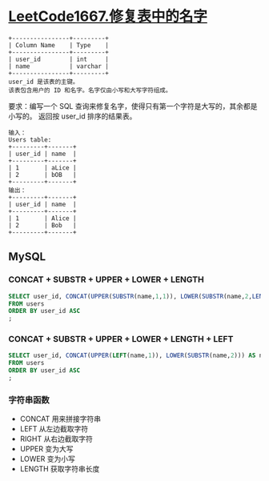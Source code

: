 # [LeetCode1667.修复表中的名字](https://leetcode.cn/problems/fix-names-in-a-table/)

```text
+----------------+---------+
| Column Name    | Type    |
+----------------+---------+
| user_id        | int     |
| name           | varchar |
+----------------+---------+
user_id 是该表的主键。
该表包含用户的 ID 和名字。名字仅由小写和大写字符组成。
```

要求：编写一个 SQL 查询来修复名字，使得只有第一个字符是大写的，其余都是小写的。 返回按 user_id 排序的结果表。

```text
输入：
Users table:
+---------+-------+
| user_id | name  |
+---------+-------+
| 1       | aLice |
| 2       | bOB   |
+---------+-------+
输出：
+---------+-------+
| user_id | name  |
+---------+-------+
| 1       | Alice |
| 2       | Bob   |
+---------+-------+
```

## MySQL

### CONCAT + SUBSTR + UPPER + LOWER + LENGTH
```sql
SELECT user_id, CONCAT(UPPER(SUBSTR(name,1,1)), LOWER(SUBSTR(name,2,LENGTH(name) - 1))) AS name
FROM users
ORDER BY user_id ASC
;
```

### CONCAT + SUBSTR + UPPER + LOWER + LENGTH + LEFT
```sql
SELECT user_id, CONCAT(UPPER(LEFT(name,1)), LOWER(SUBSTR(name,2))) AS name
FROM users
ORDER BY user_id ASC
;
```

### 字符串函数
- CONCAT 用来拼接字符串
- LEFT 从左边截取字符
- RIGHT 从右边截取字符
- UPPER 变为大写
- LOWER 变为小写
- LENGTH 获取字符串长度